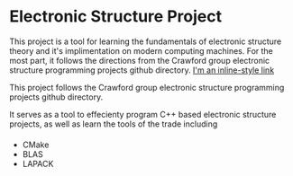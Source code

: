 # Electronic Structure Project

This project is a tool for learning the fundamentals of electronic structure
theory and it's implimentation on modern computing machines.  For the most part,
it follows the directions from the Crawford group electronic structure
programming projects github directory.
[I'm an inline-style link](https://www.google.com)

This project follows the Crawford group electronic structure programming projects github directory.  

It serves as a tool to effecienty program C++ based electronic structure projects, as well as learn the tools of the trade including
####
* CMake
* BLAS
* LAPACK
